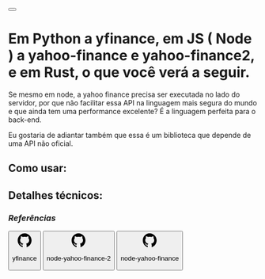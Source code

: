<button id="theme-toggle"></button>
<h1>
    Em Python a yfinance, em JS ( Node ) a yahoo-finance e yahoo-finance2, e em Rust, o que você verá a seguir.
</h1>
<p>
    Se mesmo em node, a yahoo finance precisa ser executada no lado do servidor, por que não facilitar essa API na linguagem mais segura do mundo e que ainda tem uma performance excelente? É a linguagem perfeita para o back-end.
</p>
<p>
    Eu gostaria de adiantar também que essa é um biblioteca que depende de uma API não oficial.
</p>
<h2>
    Como usar:
</h2>
<h2>
    Detalhes técnicos:
</h2>
<footer>
    <address>
        <h3>Referências</h3>
        <div id="rodape">
            <a href="https://pypi.org/project/yfinance/" class="gitLink"><button>
                <svg xmlns="http://www.w3.org/2000/svg" width="32" height="32" viewBox="0 0 16 16"><path fill="currentColor" d="M8 1C4.13 1 1 4.21 1 8.18c0 3.14 1.96 5.81 4.69 6.79c.37.09.31-.17.31-.36v-1.25c-2.12.26-2.21-1.19-2.35-1.43c-.29-.5-.97-.63-.76-.87c.48-.26.98.06 1.55.93c.41.63 1.22.52 1.63.42c.09-.38.28-.71.54-.98c-2.2-.4-3.12-1.78-3.12-3.42c0-.8.25-1.53.76-2.12c-.32-.97.03-1.8.08-1.93c.91-.08 1.85.67 1.93.73c.52-.14 1.11-.22 1.77-.22s1.25.08 1.78.22c.18-.14 1.05-.78 1.9-.71c.05.12.39.94.09 1.9c.51.59.76 1.33.76 2.13c0 1.64-.92 3.02-3.13 3.42a2 2 0 0 1 .44.67c.1.25.15.52.15.79v1.81c.01.14 0 .29.23.29c2.77-.96 4.76-3.65 4.76-6.81c0-3.97-3.13-7.19-7-7.19Z"/></svg>
                <p>yfinance</p>
            </button></a>
            <a href="https://github.com/gadicc/node-yahoo-finance2" class="gitLink"><button>
                <svg xmlns="http://www.w3.org/2000/svg" width="32" height="32" viewBox="0 0 16 16"><path fill="currentColor" d="M8 1C4.13 1 1 4.21 1 8.18c0 3.14 1.96 5.81 4.69 6.79c.37.09.31-.17.31-.36v-1.25c-2.12.26-2.21-1.19-2.35-1.43c-.29-.5-.97-.63-.76-.87c.48-.26.98.06 1.55.93c.41.63 1.22.52 1.63.42c.09-.38.28-.71.54-.98c-2.2-.4-3.12-1.78-3.12-3.42c0-.8.25-1.53.76-2.12c-.32-.97.03-1.8.08-1.93c.91-.08 1.85.67 1.93.73c.52-.14 1.11-.22 1.77-.22s1.25.08 1.78.22c.18-.14 1.05-.78 1.9-.71c.05.12.39.94.09 1.9c.51.59.76 1.33.76 2.13c0 1.64-.92 3.02-3.13 3.42a2 2 0 0 1 .44.67c.1.25.15.52.15.79v1.81c.01.14 0 .29.23.29c2.77-.96 4.76-3.65 4.76-6.81c0-3.97-3.13-7.19-7-7.19Z"/></svg>
                <p>node-yahoo-finance-2</p>
            </button></a>
            <a href="https://github.com/pilwon/node-yahoo-finance" class="gitLink"><button>
                <svg xmlns="http://www.w3.org/2000/svg" width="32" height="32" viewBox="0 0 16 16"><path fill="currentColor" d="M8 1C4.13 1 1 4.21 1 8.18c0 3.14 1.96 5.81 4.69 6.79c.37.09.31-.17.31-.36v-1.25c-2.12.26-2.21-1.19-2.35-1.43c-.29-.5-.97-.63-.76-.87c.48-.26.98.06 1.55.93c.41.63 1.22.52 1.63.42c.09-.38.28-.71.54-.98c-2.2-.4-3.12-1.78-3.12-3.42c0-.8.25-1.53.76-2.12c-.32-.97.03-1.8.08-1.93c.91-.08 1.85.67 1.93.73c.52-.14 1.11-.22 1.77-.22s1.25.08 1.78.22c.18-.14 1.05-.78 1.9-.71c.05.12.39.94.09 1.9c.51.59.76 1.33.76 2.13c0 1.64-.92 3.02-3.13 3.42a2 2 0 0 1 .44.67c.1.25.15.52.15.79v1.81c.01.14 0 .29.23.29c2.77-.96 4.76-3.65 4.76-6.81c0-3.97-3.13-7.19-7-7.19Z"/></svg>
                <p>node-yahoo-finance</p>
            </button></a>
        </div>
    </address>
</footer>
